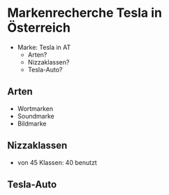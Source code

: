 Markenrecherche Tesla in Österreich
====

- Marke: Tesla in AT
   - Arten?
   - Nizzaklassen?
   - Tesla-Auto?

Arten
----

- Wortmarken
- Soundmarke
- Bildmarke

Nizzaklassen
----

- von 45 Klassen: 40 benutzt

Tesla-Auto
----
